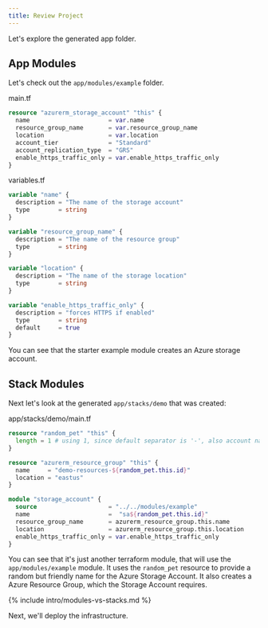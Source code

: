 ```yaml
---
title: Review Project
---
```


Let's explore the generated app folder.

## App Modules

Let's check out the `app/modules/example` folder.

main.tf

```terraform
resource "azurerm_storage_account" "this" {
  name                      = var.name
  resource_group_name       = var.resource_group_name
  location                  = var.location
  account_tier              = "Standard"
  account_replication_type  = "GRS"
  enable_https_traffic_only = var.enable_https_traffic_only
}
```

variables.tf

```terraform
variable "name" {
  description = "The name of the storage account"
  type        = string
}

variable "resource_group_name" {
  description = "The name of the resource group"
  type        = string
}

variable "location" {
  description = "The name of the storage location"
  type        = string
}

variable "enable_https_traffic_only" {
  description = "forces HTTPS if enabled"
  type        = string
  default     = true
}
```

You can see that the starter example module creates an Azure storage account.

## Stack Modules

Next let's look at the generated `app/stacks/demo` that was created:

app/stacks/demo/main.tf

```terraform
resource "random_pet" "this" {
  length = 1 # using 1, since default separator is '-', also account name can only be 24 characters, and lowercase letters
}

resource "azurerm_resource_group" "this" {
  name     = "demo-resources-${random_pet.this.id}"
  location = "eastus"
}

module "storage_account" {
  source                    = "../../modules/example"
  name                      =  "sa${random_pet.this.id}"
  resource_group_name       = azurerm_resource_group.this.name
  location                  = azurerm_resource_group.this.location
  enable_https_traffic_only = var.enable_https_traffic_only
}
```

You can see that it's just another terraform module, that will use the `app/modules/example` module. It uses the `random_pet` resource to provide a random but friendly name for the Azure Storage Account. It also creates a Azure Resource Group, which the Storage Account requires.

{% include intro/modules-vs-stacks.md %}

Next, we'll deploy the infrastructure.
